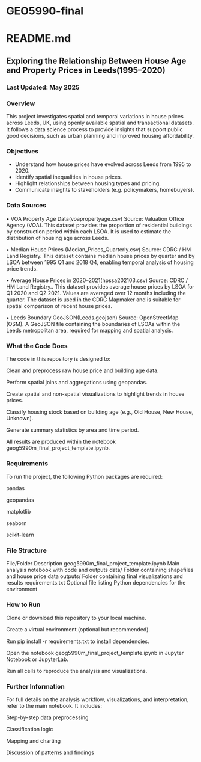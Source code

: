 # GEO5990-final
# README.md

##  Exploring the Relationship Between House Age and Property Prices in Leeds(1995–2020)

###  Last Updated: May 2025


###  Overview

This project investigates spatial and temporal variations in house prices across Leeds, UK, using openly available spatial and transactional datasets. It follows a data science process to provide insights that support public good decisions, such as urban planning and improved housing affordability.

###  Objectives

* Understand how house prices have evolved across Leeds from 1995 to 2020.
* Identify spatial inequalities in house prices.
* Highlight relationships between housing types and pricing.
* Communicate insights to stakeholders (e.g. policymakers, homebuyers).

###  Data Sources

•	VOA Property Age Data(voapropertyage.csv)
Source: Valuation Office Agency (VOA). This dataset provides the proportion of residential buildings by construction period within each LSOA. It is used to estimate the distribution of housing age across Leeds.

•	Median House Prices (Median_Prices_Quarterly.csv)
Source: CDRC / HM Land Registry. This dataset contains median house prices by quarter and by LSOA between 1995 Q1 and 2018 Q4, enabling temporal analysis of housing price trends.

•	Average House Prices in 2020–2021(hpssa202103.csv)
Source: CDRC / HM Land Registry..
This dataset provides average house prices by LSOA for Q1 2020 and Q2 2021. Values are averaged over 12 months including the quarter. The dataset is used in the CDRC Mapmaker and is suitable for spatial comparison of recent house prices.

•	Leeds Boundary GeoJSON(Leeds.geojson)
Source: OpenStreetMap (OSM). A GeoJSON file containing the boundaries of LSOAs within the Leeds metropolitan area, required for mapping and spatial analysis.

### What the Code Does
The code in this repository is designed to:

Clean and preprocess raw house price and building age data.

Perform spatial joins and aggregations using geopandas.

Create spatial and non-spatial visualizations to highlight trends in house prices.

Classify housing stock based on building age (e.g., Old House, New House, Unknown).

Generate summary statistics by area and time period.

All results are produced within the notebook geog5990m_final_project_template.ipynb.

### Requirements
To run the project, the following Python packages are required:

pandas

geopandas

matplotlib

seaborn

scikit-learn


### File Structure
File/Folder	Description
geog5990m_final_project_template.ipynb	Main analysis notebook with code and outputs
data/	Folder containing shapefiles and house price data
outputs/	Folder containing final visualizations and results
requirements.txt	Optional file listing Python dependencies for the environment

### How to Run
Clone or download this repository to your local machine.

Create a virtual environment (optional but recommended).

Run pip install -r requirements.txt to install dependencies.

Open the notebook geog5990m_final_project_template.ipynb in Jupyter Notebook or JupyterLab.

Run all cells to reproduce the analysis and visualizations.

### Further Information
For full details on the analysis workflow, visualizations, and interpretation, refer to the main notebook. It includes:

Step-by-step data preprocessing

Classification logic

Mapping and charting

Discussion of patterns and findings
